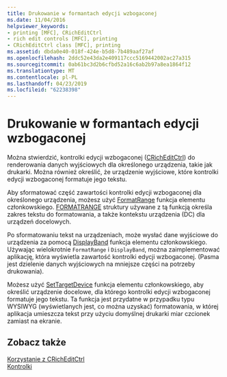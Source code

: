 ```yaml
---
title: Drukowanie w formantach edycji wzbogaconej
ms.date: 11/04/2016
helpviewer_keywords:
- printing [MFC], CRichEditCtrl
- rich edit controls [MFC], printing
- CRichEditCtrl class [MFC], printing
ms.assetid: dbda0e40-018f-424e-b5d8-7b489aaf27af
ms.openlocfilehash: 2ddc52e43da2e409117ccc5169442002ac27a315
ms.sourcegitcommit: 0ab61bc3d2b6cfbd52a16c6ab2b97a8ea1864f12
ms.translationtype: MT
ms.contentlocale: pl-PL
ms.lasthandoff: 04/23/2019
ms.locfileid: "62238398"
---
```

# <a name="printing-in-rich-edit-controls"></a>Drukowanie w formantach edycji wzbogaconej

Można stwierdzić, kontrolki edycji wzbogaconej ([CRichEditCtrl](../mfc/reference/cricheditctrl-class.md)) do renderowania danych wyjściowych dla określonego urządzenia, takie jak drukarki. Można również określić, że urządzenie wyjściowe, które kontrolki edycji wzbogaconej formatuje jego tekstu.

Aby sformatować część zawartości kontrolki edycji wzbogaconej dla określonego urządzenia, możesz użyć [FormatRange](../mfc/reference/cricheditctrl-class.md#formatrange) funkcja elementu członkowskiego. [FORMATRANGE](/windows/desktop/api/richedit/ns-richedit-_formatrange) struktury używane z tą funkcją określa zakres tekstu do formatowania, a także kontekstu urządzenia (DC) dla urządzeń docelowych.

Po sformatowaniu tekst na urządzeniach, może wysłać dane wyjściowe do urządzenia za pomocą [DisplayBand](../mfc/reference/cricheditctrl-class.md#displayband) funkcja elementu członkowskiego. Używając wielokrotnie `FormatRange` i `DisplayBand`, można zaimplementować aplikację, która wyświetla zawartość kontrolki edycji wzbogaconej. (Pasma jest dzielenie danych wyjściowych na mniejsze części na potrzeby drukowania).

Możesz użyć [SetTargetDevice](../mfc/reference/cricheditctrl-class.md#settargetdevice) funkcja elementu członkowskiego, aby określić urządzenie docelowe, dla którego kontrolki edycji wzbogaconej formatuje jego tekstu. Ta funkcja jest przydatne w przypadku typu WYSIWYG (wyświetlanych jest, co można uzyskać) formatowania, w której aplikacja umieszcza tekst przy użyciu domyślnej drukarki miar czcionek zamiast na ekranie.

## <a name="see-also"></a>Zobacz także

[Korzystanie z CRichEditCtrl](../mfc/using-cricheditctrl.md)<br/>
[Kontrolki](../mfc/controls-mfc.md)
